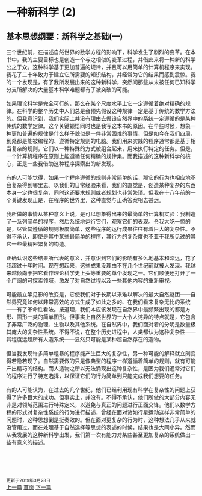 # 一种新科学 (2)
## 基本思想纲要：新科学之基础(一)
三个世纪前，在描述自然世界的数学方程的影响下，科学发生了剧烈的变革。在本书中，我的主要目标也是创造一个与之相似的变革过程，并借此来将一种新的科学公之于众。这种科学基于更加普遍的规律，并且可以用简单的计算机程序来实现。我花了二十年致力于建立它所需要的知识结构，并经常为它的结果而感到震惊。我的一个发现是，有了我所发展出来的这种新科学，突然间那些从未被任何已知科学分支所解决的大量基本科学难题都有了被突破的可能。
<br><br>
如果理论科学是完全可行的，那么在某个尺度水平上它一定遵循着绝对精确的规律。在科学的整个历史中人们总是会预先假设这种规律一定是基于传统的数学方法的。但我意识到，我们实际上并没有理由去假设自然界中的系统一定遵循的是某种传统的数学定律。这个关键顿悟同时也是我写这本书的原因。在早些时候，想象一种更加普遍的规律是什么样子貌似是一件非常困难的事情，但是如今在我们四周，到处都是能被编程的、遵循特定规则的电脑。我们用来实践的程序通常都是基于相当复杂的规则，它们以一种特殊的方式被组合起来，用来执行特定的任务。但是，一个计算机程序在原则上能遵循任何精确的规律集。而我描述的这种新科学的核心，正是一些我借助这种程序探索出的新发现。
<br><br>
有的人可能觉得，如果一个程序遵循的规则非常简单的话，那它的行为也相应地不会复杂得到哪里去。以我们的日常经验来看，我们的直觉是，创造某种复杂的东西本身一定也很复杂，同时这还要求规则或者规划也非常繁琐。但我在十八年前的一个关键发现正是，在程序的世界里，这种直觉与正确答案相去甚远。
<br><br>
我所做的事情从某种意义上说，是可以想象得出来的最简单的计算机实验：我制造了一系列简单的程序，然后系统地运行它们，观察它们的表现。令我大吃一惊的是，尽管其遵循的规则极度简单，这些程序的运行成果往往有着巨大的复杂性。不得不承认，即使是其中某些最简单的程序，其行为的复杂度也不亚于我所见过的其它一些最精密繁复的构造。
<br><br>
正确认识这些结果所代表的意义，并意识到它们的影响有多么地基本和深远，花了我超过十年时间。现在想起来，这些成果没理由不在几个世纪前就被人发现。我越来越倾向于把它看作理论科学史上头等重要的单个发现之一。它们顺便还打开了一个广阔的可探索领域，激发了对自然过程以及一些其他内容的重新审视。
<br><br>
可能最立竿见影的改变是，它使我们对于长期以来难以解决的最大自然谜团——自然界究竟如何以非常高效的方式生成了如此之多的、在我们看来复杂无比的系统——有了革命性看法。按道理，我们本应该发现在自然界中最频繁出现的都是方形、圆形一类的简单图形。但事实上自然世界的一大令人诧异的特点就是，它包含了非常广泛的物理、生物以及其他系统。在自然界中，我们面对着的分明是数量极其庞大的复杂性系统。不得不说，在整个历史进程中，人类都认为这种复杂性——其程度远超所有人造系统——显然只可能是某种超自然存在的造物。
<br><br>
但当我发现许多简单粗暴的程序能产生巨大的复杂性，另一种可能的解释就立刻变得若隐若现了。自然需要做的只是像典型的程序一样遵循着简单的规则，就有可能产出精巧的结构。而人造物之所以无法涌现出这种复杂性，是因为我们通常对它们的程序进行了特定选择，以保证它们的行为简单到只能完成我们想要的任务。
<br><br>
有的人可能认为，在过去的几个世纪，他们已经利用现有科学在复杂性的问题上获得了许多巨大的成功。但事实上，并没有。不得不承认，他们所做的大部分内容无非是对领域范围进行特殊定义，以避免与真正的问题进行正面交锋。他们以数学方程的形式对复杂性系统的行为进行描述，曾经在面对诸如行星运动这样非常简单的问题时，这种思想倒是挺奏效的。但在面对更复杂的行为时，这种想法几乎从来就没管用过。而在处理基于自然选择等思想的表述的时候，结果也是大同小异。然而从我发展的这种新科学出发，我们第一次有能力对某些甚至更加复杂的系统做出一些有意义的描述。 
<br><br>

<br><br><br><small>更新于2019年3月28日</small>  
<a style="text-align: left" href=./0001.md>上一篇</a>
<a style="text-align: center" href=../../index.md>首页</a>
<a style="text-align: right" href=./0002.md>下一篇</a>